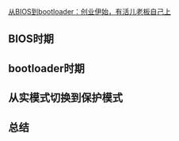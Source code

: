 [从BIOS到bootloader：创业伊始，有活儿老板自己上](https://time.geekbang.org/column/article/89739)


## BIOS时期


## bootloader时期



## 从实模式切换到保护模式


## 总结


